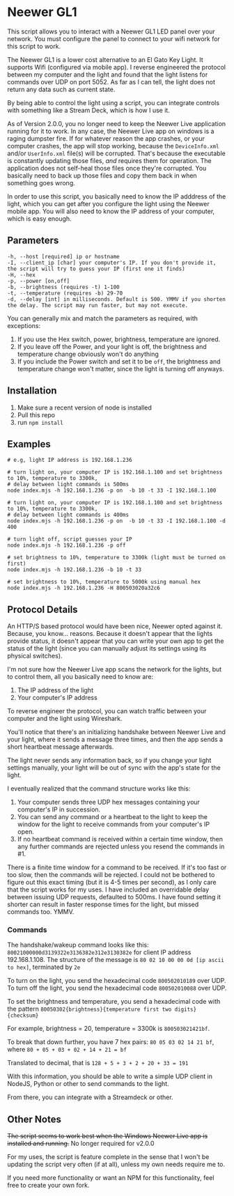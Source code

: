 # Neewer GL1

This script allows you to interact with a Neewer GL1 LED panel over your network. You must configure the panel to connect to your wifi network for this script to work.

The Neewer GL1 is a lower cost alternative to an El Gato Key Light. It supports Wifi (configured via mobile app). I reverse engineered the protocol between my computer and the light and found that the light listens for commands over UDP on port 5052. As far as I can tell, the light does not return any data such as current state.

By being able to control the light using a script, you can integrate controls with something like a Stream Deck, which is how I use it.

As of Version 2.0.0, you no longer need to keep the Neewer Live application running for it to work. In any case, the Neewer Live app on windows is a raging dumpster fire. If for whatever reason the app crashes, or your computer crashes, the app will stop working, because the `DeviceInfo.xml` and/or `UserInfo.xml` file(s) will be corrupted. That's because the executable is constantly updating those files, *and* requires them for operation. The application does not self-heal those files once they're corrupted. You basically need to back up those files and copy them back in when something goes wrong.


In order to use this script, you basically need to know the IP adddress of the light, which you can get after you configure the light using the Neewer mobile app. You will also need to know the IP address of your computer, which is easy enough.

## Parameters

```
-h, --host [required] ip or hostname
-I, --client_ip [char] your computer's IP. If you don't provide it, the script will try to guess your IP (first one it finds)
-H, --hex
-p, --power [on,off]
-b, --brightness (requires -t) 1-100
-t, --temperature (requires -b) 29-70
-d, --delay [int] in milliseconds. Default is 500. YMMV if you shorten the delay. The script may run faster, but may not execute.
```

You can generally mix and match the parameters as required, with exceptions:

1. If you use the Hex switch, power, brightness, temperature are ignored.
2. If you leave off the Power, and your light is off, the brightness and temperature change obviously won't do anything
3. If you include the Power switch and set it to be `off`, the brightness and temperature change won't matter, since the light is turning off anyways.
   


## Installation

1. Make sure a recent version of node is installed
2. Pull this repo
3. run `npm install`



## Examples

```
# e.g, light IP address is 192.168.1.236 

# turn light on, your computer IP is 192.168.1.100 and set brightness to 10%, temperature to 3300k, 
# delay between light commands is 500ms
node index.mjs -h 192.168.1.236 -p on  -b 10 -t 33 -I 192.168.1.100

# turn light on, your computer IP is 192.168.1.100 and set brightness to 10%, temperature to 3300k,
# delay between light commands is 400ms
node index.mjs -h 192.168.1.236 -p on  -b 10 -t 33 -I 192.168.1.100 -d 400

# turn light off, script guesses your IP
node index.mjs -h 192.168.1.236 -p off

# set brightness to 10%, temperature to 3300k (light must be turned on first)
node index.mjs -h 192.168.1.236 -b 10 -t 33

# set brightness to 10%, temperature to 5000k using manual hex
node index.mjs -h 192.168.1.236 -H 800503020a32c6

```

## Protocol Details

An HTTP/S based protocol would have been nice, Neewer opted against it. Because, you know... reasons. Because it doesn't appear that the lights provide status, it doesn't appear that you can write your own app to get the status of the light (since you can manually adjust its settings using its physical switches).

I'm not sure how the Neewer Live app scans the network for the lights, but to control them, all you basically need to know are:

1. The IP address of the light
2. Your computer's IP address

To reverse engineer the protocol, you can watch traffic between your computer and the light using Wireshark.

You'll notice that there's an initializing handshake between Neewer Live and your light, where it sends a message three times, and then the app sends a short heartbeat message afterwards.

The light never sends any information back, so if you change your light settings manually, your light will be out of sync with the app's state for the light.

I eventually realized that the command structure works like this:

1. Your computer sends three UDP hex messages containing your computer's IP in succession.
2. You can send any command or a heartbeat to the light to keep the window for the light to receive commands from your computer's IP open.
3. If no heartbeat command is received within a certain time window, then any further commands are rejected unless you resend the commands in #1.

There is a finite time window for a command to be received. If it's too fast or too slow, then the commands will be rejected. I could not be bothered to figure out this exact timing (but it is 4-5 times per second), as I only care that the script works for my uses. I have included an overridable delay between issuing UDP requests, defaulted to 500ms. I have found setting it shorter can result in faster response times for the light, but missed commands too. YMMV.


### Commands

The handshake/wakeup command looks like this: `80021000000d3139322e3136382e312e3130382e` for client IP address 192.168.1.108. The structure of the message is `80 02 10 00 00 0d [ip ascii to hex]`, terminated by `2e`

To turn on the light, you send the hexadecimal code `800502010189` over UDP. 
To turn off the light, you send the hexadecimal code `800502010088` over UDP.

To set the brightness and temperature, you send a hexadecimal code with the pattern `80050302{brightness}{temperature first two digits}{checksum}`

For example, brightness = 20, temperature = 3300k is `800503021421bf`. 

To break that down further, you have 7 hex pairs: `80 05 03 02 14 21 bf`, where `80 + 05 + 03 + 02 + 14 + 21 = bf`

Translated to decimal, that is `128 + 5 + 3 + 2 + 20 + 33 = 191`

With this information, you should be able to write a simple UDP client in NodeJS, Python or other to send commands to the light. 

From there, you can integrate with a Streamdeck or other.


## Other Notes

~~The script seems to work best when the Windows Neewer Live app is installed and running.~~ No longer required for v2.0.0

For my uses, the script is feature complete in the sense that I won't be updating the script very often (if at all), unless my own needs require me to.

If you need more functionality or want an NPM for this functionality, feel free to create your own fork.
